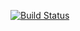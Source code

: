 [![Build Status](https://api.cirrus-ci.com/github/korneef/ajs_20_10_async_await.svg)](https://cirrus-ci.com/github/korneef/ajs_20_10_async_await)
 
